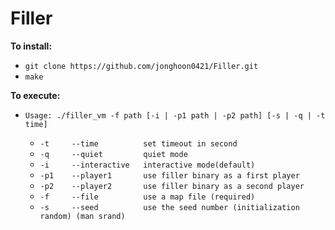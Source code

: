 # Filler
**To install:**
* `git clone https://github.com/jonghoon0421/Filler.git`
* `make`

**To execute:**
* `Usage: ./filler_vm -f path [-i | -p1 path | -p2 path] [-s | -q | -t time]`

  * `-t		--time			set timeout in second`
  * `-q		--quiet			quiet mode`
  * `-i		--interactive	interactive mode(default)`
  * `-p1	--player1		use filler binary as a first player`
  * `-p2	--player2		use filler binary as a second player`
  * `-f		--file			use a map file (required)`
  * `-s		--seed			use the seed number (initialization random) (man srand)`
